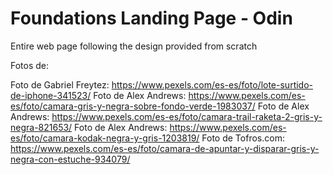 # Foundations Landing Page - Odin

Entire web page following the design provided from scratch

Fotos de:

Foto de Gabriel Freytez: https://www.pexels.com/es-es/foto/lote-surtido-de-iphone-341523/
Foto de Alex Andrews: https://www.pexels.com/es-es/foto/camara-gris-y-negra-sobre-fondo-verde-1983037/
Foto de Alex Andrews: https://www.pexels.com/es-es/foto/camara-trail-raketa-2-gris-y-negra-821653/
Foto de Alex Andrews: https://www.pexels.com/es-es/foto/camara-kodak-negra-y-gris-1203819/
Foto de Tofros.com: https://www.pexels.com/es-es/foto/camara-de-apuntar-y-disparar-gris-y-negra-con-estuche-934079/
